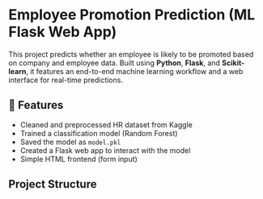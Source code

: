 #  Employee Promotion Prediction (ML Flask Web App)

This project predicts whether an employee is likely to be promoted based on company and employee data. Built using **Python**, **Flask**, and **Scikit-learn**, it features an end-to-end machine learning workflow and a web interface for real-time predictions.

## 🔧 Features
- Cleaned and preprocessed HR dataset from Kaggle
- Trained a classification model (Random Forest)
- Saved the model as `model.pkl`
- Created a Flask web app to interact with the model
- Simple HTML frontend (form input)

##  Project Structure
